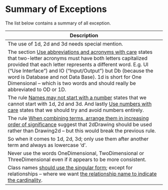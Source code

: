 # Summary of Exceptions

The list below contains a summary of all exception.

| Description |
|-------------|
| The use of 1d, 2d and 3d needs special mention.|
| The section [Use abbreviations and acronyms with care](#Use_abbreviations_and_acronyms_with_care) states that two-letter acronyms must have both letters capitalized provided that each letter represents a different word. E.g. UI (“Use Interface”) and IO (“Input/Output”) but Db (because the word is Database and not Data Base). 1d is short for One Dimensional – which is two words and should really be abbreviated to OD or 1D.|
|The rule [Names may not start with a number](#Names_may_not_start_with_a_number) states that we cannot start with 1d, 2d and 3d. And lastly [Use numbers with care](#Use_numbers_with_care) states that we should try and avoid numbers entirely.|
|The rule [When combining terms, arrange them in increasing order of significance](#When_combining_terms_arrange_them_in_in) suggest that 2dDrawing should be used rather than Drawing2d – but this would break the previous rule.|
|So when it comes to 1d, 2d, 3d; only use them after another term and always as lowercase ‘d’.|
|Never use the words OneDimensional, TwoDimensional or ThreeDimensional even if it appears to be more consistent.|
|Class names [should use the singular form](#Use_singular_form); except for relationships – where we want [the relationship name to indicate the cardinality](#Relationship_name_should_indicate_cardin).|
